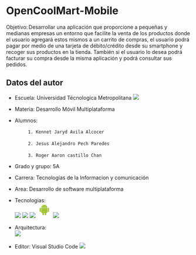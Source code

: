 # OpenCoolMart-Mobile

Objetivo: Desarrollar una aplicación que proporcione a pequeñas y medianas empresas un entorno que facilite la venta de los productos donde el usuario agregará estos mismos a un carrito de compras, el usuario podrá pagar por medio de una tarjeta de débito/crédito desde su smartphone y recoger sus productos en la tienda. También si el usuario lo desea podrá facturar su compra desde la misma aplicación y podrá consultar sus pedidos. 

## Datos del autor

- Escuela: Universidad Técnologica Metropolitana <img src="http://cursos.utmetropolitana.edu.mx/moodle/theme/image.php/utm/theme/1601144918/logo-utm" with='25' height='25'>
- Materia: Desarrollo Móvil Multiplataforma
- Alumnos: 

           1. Kennet Jaryd Avila Alcocer
           
           2. Jesus Alejandro Pech Paredes
           
           3. Roger Aaron castillo Chan
- Grado y grupo: 5A
- Carrera: Tecnologías de la Informacion y comunicación
- Area: Desarrollo de software multiplataforma
- Tecnologias:<br>
            <img src="https://cdn.worldvectorlogo.com/logos/flutter-logo.svg" with='50' height='50'>
            <img src="https://cdn.worldvectorlogo.com/logos/microsoft-sql-server.svg" with='40' height='40'>
            <img src="https://www.vectorlogo.zone/logos/invisionapp/invisionapp-icon.svg" with='40' height='40'>
            <img src="https://raw.githubusercontent.com/devicons/devicon/master/icons/android/android-original-wordmark.svg" with='40' height='40'>
            <img src="https://cdn.iconscout.com/icon/free/png-512/discord-3-569463.png" with='40' height='40'> 
- Arquitectura: <br>
            <img src="https://dzone.com/storage/temp/4436217-kolka.png" with='300' height='300'> 
- Editor: Visual Studio Code <img src="https://cdn.worldvectorlogo.com/logos/visual-studio-code-1.svg" with='25' height='25'>
